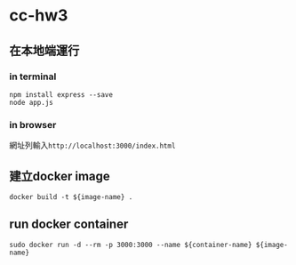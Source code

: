 # cc-hw3  

## 在本地端運行  
### in terminal  
```
npm install express --save  
node app.js  
```

### in browser  
網址列輸入```http://localhost:3000/index.html```  

## 建立docker image  
```
docker build -t ${image-name} .  
```

## run docker container  
```
sudo docker run -d --rm -p 3000:3000 --name ${container-name} ${image-name}  
```

